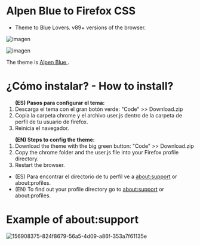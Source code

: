 # Alpen Blue to Firefox CSS
<ul><li>Theme to Blue Lovers. v89+ versions of the browser.</li></ul>

![imagen](https://user-images.githubusercontent.com/22057609/145844106-ab68952b-d948-4531-b5cc-ca2945013b97.png)

![imagen](https://user-images.githubusercontent.com/22057609/145844543-168ad399-0c94-4912-8fff-9fe63376120f.png)

The theme is <a href="https://addons.mozilla.org/es/firefox/addon/beautiful-alpen-blue/">Alpen Blue </a>.

# ¿Cómo instalar? - How to install?

<ol><b>(ES) Pasos para configurar el tema:</b>

   <li>Descarga el tema con el gran botón verde: "Code" >> Download.zip</li>
   <li>Copia la carpeta chrome y el archivo user.js dentro de la carpeta de perfil de tu usuario de firefox.</li>
   <li>Reinicia el navegador.</li></ol>

<ol><b>(EN) Steps to config the theme:</b>
   <li>Download the theme with the big green button: "Code" >> Download.zip</li> 
   <li>Copy the chrome folder and the user.js file into your Firefox profile directory. </li>
   <li>Restart the browser. </li></ol>
   <ul>
<li>(ES) Para encontrar el directorio de tu perfil ve a <a href="https://github.com/Godiesc/AlpenBlue#example-of-aboutsupport"> about:support</a> or about:profiles. </li>
<li>(EN) To find out your profile directory go to <a href="https://github.com/Godiesc/AlpenBlue#example-of-aboutsupport"> about:support</a> or about:profiles.</li></ul>

# Example of about:support

![156908375-824f8679-56a5-4d09-a86f-353a7f61135e](https://user-images.githubusercontent.com/22057609/160463037-5d8ca94d-3254-47ed-92be-c9ea800d6a44.png)
